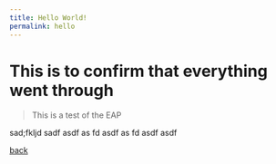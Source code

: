 ```yaml
---
title: Hello World!
permalink: hello
---
```


# This is to confirm that everything went through

> This is a test of the EAP


sad;fkljd
sadf
asdf
as
fd
asdf
as
fd
asdf
asdf


[back](https://gganley.github.io)
